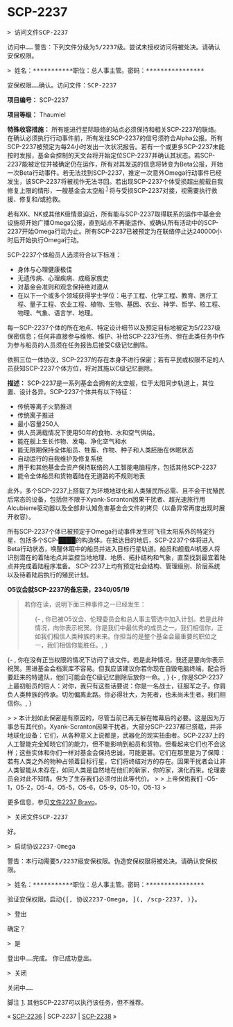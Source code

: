 # SCP-2237
                        

    



<tt>&gt; &#35775;&#38382;&#25991;&#20214;SCP-2237</tt>

<tt>&#35775;&#38382;&#20013;&#8230;&#8230;</tt>
<tt>&#35686;&#21578;&#65306;&#19979;&#21015;&#25991;&#20214;&#20998;&#32423;&#20026;5/2237&#32423;&#12290;&#23581;&#35797;&#26410;&#25480;&#26435;&#35775;&#38382;&#23558;&#34987;&#22788;&#20915;&#12290;&#35831;&#30830;&#35748;&#23433;&#20445;&#26435;&#38480;&#12290;</tt>

<tt>&gt; &#22995;&#21517;&#65306;***********&#32844;&#20301;&#65306;&#24635;&#20154;&#20107;&#20027;&#31649;&#12290;&#23494;&#30721;&#65306;****************</tt>

<tt>&#23433;&#20445;&#26435;&#38480;&#8230;&#8230;&#30830;&#35748;&#12290;&#35775;&#38382;&#25991;&#20214;&#65306;SCP-2237</tt>

**项目编号：** SCP-2237

**项目等级：** Thaumiel

**特殊收容措施：** 所有能进行星际联络的站点必须保持和相关SCP-2237的联络。在确认必须执行行动事件前，所有发往SCP-2237的信号须符合Alpha公报。所有SCP-2237被预定为每24小时发出一次状况报告。若有一个或更多SCP-2237未能按时发报，基金会控制的天文台将开始定位SCP-2237并确认其状态。若SCP-2237能被定位并被确定仍在运作，所有对其发送的信息将转变为Beta公报，开始一次Beta行动事件。若无法找到SCP-2237，推定一次意外Omega行动事件已经发生，该SCP-2237将被视作无法寻回。若出现SCP-2237个体受损超出舰载自我修复上限的情形，一艘基金会太空船<sup class='footnoteref'>
 <a shape='rect' class='footnoteref' id='footnoteref-404536-1' href='javascript:;' onclick='WIKIDOT.page.utils.scrollToReference(&apos;footnote-404536-1&apos;)'>1</a>
</sup>将与受损SCP-2237对接，视需要执行救援、修复和/或抢救。

若有XK、NK或其他K级情景迫近，所有能与SCP-2237取得联系的运作中基金会设施将开始广播Omega公报，直到站点不再能运作、或确认所有活动中的SCP-2237开始Omega行动为止。所有SCP-2237已被预定为在联络停止达240000小时后开始执行Omega行动。

SCP-2237个体船员人选须符合以下标准：

- 身体与心理健康极佳
- 无遗传病、心理疾病、成瘾家族史
- 对基金会准则和观念保持绝对遵从
- 在以下一个或多个领域获得学士学位：电子工程、化学工程、教育、医疗工程、量子工程、农业工程、植物、生物、基因、农业、神学、哲学、核工程、物理、气象、语言学、地理。

每一SCP-2237个体的所在地点、特定设计细节以及预定目标地被定为5/2237级保密信息；任何非直接参与维修、维护、补给SCP-2237任务、但在此类任务中作为参与船员的人员须在任务报告后接受C级记忆删除。

依照三位一体协议，SCP-2237的存在本身不进行保密；若有平民或权限不足的人员获知SCP-2237个体方位，将对其施以C级记忆删除。

**描述：** SCP-2237是一系列基金会拥有的太空舰，位于太阳同步轨道上，其位置、设计各异。SCP-2237个体共有以下特征：

- 传统等离子火箭推进
- 传统离子推进
- 最小容量250人
- 供人员满载情况下使用50年的食物、水和空气供给。
- 能在舰上生长作物、发电、净化空气和水
- 能无限期保持全体船员、牲畜、作物、种子和人类胚胎在休眠状态
- 自动运行的自我维护及修复系统
- 用于和其他基金会资产保持联络的人工智能电脑程序，包括其他SCP-2237
- 能令全体船员和货物着陆在无道路的不规则地表

此外，多个SCP-2237上搭载了为环境地球化和人类殖民所必需、且不会干扰殖民后常态的设备，包括但不限于Xyank-Scranton因果干扰者、超光速旅行用Alcubierre驱动器以及全部非认知危害基金会文件的拷贝（以备异常再度出现时展开收容）。

所有SCP-2237个体已被预定于Omega行动事件发生时飞往太阳系外的特定行星，包括多个SCP-████的构造体。在抵达目的地后，SCP-2237个体将进入Beta行动状态，唤醒休眠中的船员并进入目标行星轨道。船员和舰载AI机器人将识别潜在的着陆地点并监控当地地理、地质、拓扑结构和气象，直至找到最宜着陆点并完成着陆程序准备。 SCP-2237上均有预定社会结构、管理级别、阶层系统以及待着陆后执行的殖民计划。

**O5议会就SCP-2237的备忘录，2340/05/19** 


> 若你在读，说明下面三种事件之一已经发生：
> 
> <ol>{- , &#20320;&#24050;&#34987;O5&#35758;&#20250;&#12289;&#20262;&#29702;&#22996;&#21592;&#20250;&#21644;&#24635;&#20154;&#20107;&#20027;&#31649;&#36873;&#20013;&#21152;&#20837;&#35745;&#21010;&#12290;&#33509;&#26159;&#27492;&#31181;&#24773;&#20917;&#65292;&#21521;&#20320;&#34920;&#31034;&#31069;&#36154;&#12290;&#20320;&#26159;&#25105;&#20204;&#20013;&#26368;&#20248;&#31168;&#30340;&#25104;&#21592;&#20043;&#19968;&#12290;&#25105;&#20204;&#30456;&#20449;&#20320;&#65292;&#27491;&#22914;&#25105;&#20204;&#30456;&#20449;&#20154;&#31867;&#31181;&#26063;&#30340;&#26410;&#26469;&#12290;&#20320;&#25285;&#24403;&#30340;&#26159;&#25972;&#20010;&#22522;&#37329;&#20250;&#26368;&#37325;&#35201;&#30340;&#32844;&#20301;&#20043;&#19968;&#65292;&#25105;&#20204;&#30456;&#20449;&#20320;&#33021;&#32988;&#20219;&#12290;, }
{- , &#20320;&#22312;&#27809;&#26377;&#27491;&#24403;&#26435;&#38480;&#30340;&#24773;&#20917;&#19979;&#35775;&#38382;&#20102;&#35813;&#25991;&#20214;&#12290;&#33509;&#26159;&#27492;&#31181;&#24773;&#20917;&#65292;&#25105;&#36824;&#26159;&#35201;&#21521;&#20320;&#34920;&#31034;&#31069;&#36154;&#12290;&#40657;&#36827;&#22522;&#37329;&#20250;&#26723;&#26696;&#24211;&#19981;&#23481;&#26131;&#12290;&#20294;&#25105;&#24212;&#35813;&#24314;&#35758;&#20320;&#33509;&#20320;&#29616;&#22312;&#33258;&#27585;&#30005;&#33041;&#32456;&#31471;&#65292;&#37197;&#21512;&#23558;&#35201;&#36214;&#26469;&#30340;&#29305;&#36963;&#38431;&#65292;&#20182;&#20204;&#21487;&#33021;&#20250;&#22312;C&#32423;&#35760;&#24518;&#21024;&#38500;&#21518;&#25918;&#20320;&#19968;&#21629;&#12290;, }
{- , &#20320;&#26159;SCP-2237&#19978;&#26368;&#21021;&#33337;&#21592;&#30340;&#21518;&#20154;&#65306;&#23545;&#20320;&#65292;&#25105;&#21482;&#26377;&#36825;&#20123;&#35805;&#35201;&#35828;&#65306;&#20320;&#26159;&#19968;&#21517;&#25112;&#22763;&#65292;&#24449;&#26381;&#20891;&#20043;&#23376;&#12290;&#20320;&#32937;&#36127;&#20154;&#31867;&#31181;&#26063;&#30340;&#20256;&#25215;&#12290;&#20999;&#21247;&#20559;&#31163;&#27492;&#36335;&#12290;&#20320;&#24517;&#24471;&#22766;&#22823;&#65292;&#20026;&#27515;&#32773;&#65292;&#20063;&#26410;&#23578;&#26410;&#29983;&#32773;&#12290;&#25105;&#20204;&#30456;&#20449;&#20320;&#12290;, }
</ol>> 
> 本计划如此保密是有原因的，尽管当前已再无躲在帷幕后的必要。这是因为万事总有其代价。Xyank-Scranton因果干扰者，大部分SCP-2237都已搭载，并非地球化设备：它们，从各种意义上说都是，武器化的现实扭曲者。SCP-2237上的人工智能完全知晓它们的能力，但不能影响到船员和货物。但看起来它们也不会这样；这些实体和你们一样对基金会保持忠诚，可能更甚。它们在那里是为了保障：若有人类之外的物种占领着目标行星，它们将终结对方的存在。因果干扰者会让非人类智能从未存在，如同人类是自然地在他们的新家，你的家，演化而来。伦理委员会对此不知情。但为了生存我们必须付出此等代价。
> 
> 上帝保佑我们
-O5-1，O5-2，O5-4，O5-5，O5-6，O5-9，O5-10，O5-13
> 

更多信息，参见[文件2237 Bravo](/fragment:scp-2237-b)。


<tt>&gt; &#20851;&#38381;&#25991;&#20214;SCP-2237</tt>

<tt>&#22909;&#12290;</tt>

<tt>&gt; &#21551;&#21160;&#21327;&#35758;2237-Omega</tt>

<tt>&#35686;&#21578;&#65306;&#26412;&#34892;&#21160;&#38656;&#35201;5/2237&#32423;&#23433;&#20445;&#26435;&#38480;&#12290;&#20266;&#36896;&#23433;&#20445;&#26435;&#38480;&#23558;&#34987;&#22788;&#20915;&#12290;&#35831;&#30830;&#35748;&#23433;&#20445;&#26435;&#38480;&#12290;</tt>

<tt>&gt; &#22995;&#21517;&#65306;***********&#32844;&#20301;&#65306;&#24635;&#20154;&#20107;&#20027;&#31649;&#12290;&#23494;&#30721;&#65306;****************</tt>

<tt>&#39564;&#35777;&#23433;&#20445;&#26435;&#38480;&#12290;&#21551;&#21160;{[, &#21327;&#35758;2237-Omega, ](, /scp-2237, )}&#12290;</tt>

<tt>&gt; &#30331;&#20986;</tt>

<tt>&#30830;&#23450;&#65311;</tt>

<tt>&gt; &#26159;</tt>

<tt>&#30331;&#20986;&#20013;&#8230;&#8230;&#23436;&#25104;&#12290;</tt>
<tt>&#20320;&#24050;&#25104;&#21151;&#30331;&#20986;&#12290;</tt>

<tt>&gt; &#20851;&#38381;</tt>

<tt>&#20851;&#38381;&#20013;&#8230;&#8230;</tt>


脚注
<a shape='rect' href='javascript:;' onclick='WIKIDOT.page.utils.scrollToReference(&apos;footnoteref-404536-1&apos;)'>1</a>. 其他SCP-2237可以执行该任务，但不推荐。


    
    
    
    


« [SCP-2236](/scp-2236) | SCP-2237 | [SCP-2238](/scp-2238) »





                    